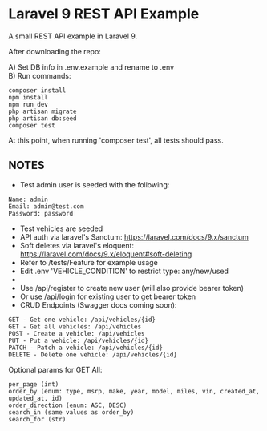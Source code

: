 Laravel 9 REST API Example
================================

<p>A small REST API example in Laravel 9.</p>

<p>After downloading the repo:</p>

A) Set DB info in .env.example and rename to .env<br>
B) Run commands:<br>

```
composer install
npm install
npm run dev
php artisan migrate
php artisan db:seed
composer test
```
At this point, when running 'composer test', all tests should pass.

NOTES
-----
- Test admin user is seeded with the following:<br>
```
Name: admin
Email: admin@test.com
Password: password
```
- Test vehicles are seeded<br>
- API auth via laravel's Sanctum: https://laravel.com/docs/9.x/sanctum <br>
- Soft deletes via laravel's eloquent: https://laravel.com/docs/9.x/eloquent#soft-deleting <br>
- Refer to /tests/Feature for example usage<br>
- Edit .env 'VEHICLE_CONDITION' to restrict type: any/new/used
- 
- Use /api/register to create new user (will also provide bearer token)<br>
- Or use /api/login for existing user to get bearer token<br>
- CRUD Endpoints (Swagger docs coming soon):<br>
```
GET - Get one vehicle: /api/vehicles/{id}
GET - Get all vehicles: /api/vehicles
POST - Create a vehicle: /api/vehicles
PUT - Put a vehicle: /api/vehicles/{id}
PATCH - Patch a vehicle: /api/vehicles/{id}
DELETE - Delete one vehicle: /api/vehicles/{id}
```
Optional params for GET All:
```
per_page (int)
order_by (enum: type, msrp, make, year, model, miles, vin, created_at, updated_at, id)
order_direction (enum: ASC, DESC)
search_in (same values as order_by)
search_for (str)
```

